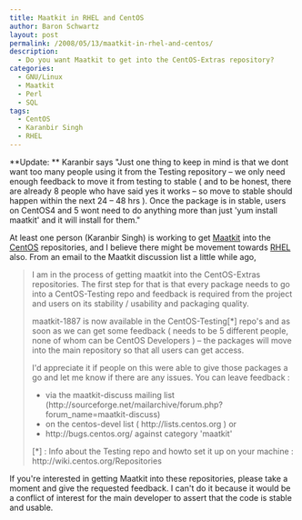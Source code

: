```yaml
---
title: Maatkit in RHEL and CentOS
author: Baron Schwartz
layout: post
permalink: /2008/05/13/maatkit-in-rhel-and-centos/
description:
  - Do you want Maatkit to get into the CentOS-Extras repository?
categories:
  - GNU/Linux
  - Maatkit
  - Perl
  - SQL
tags:
  - CentOS
  - Karanbir Singh
  - RHEL
---
```

**Update: ** Karanbir says "Just one thing to keep in mind is that we dont want too many people using it from the Testing repository &#8211; we only need enough feedback to move it from testing to stable ( and to be honest, there are already 8 people who have said yes it works &#8211; so move to stable should happen within the next 24 &#8211; 48 hrs ). Once the package is in stable, users on CentOS4 and 5 wont need to do anything more than just 'yum install maatkit' and it will install for them."

At least one person (Karanbir Singh) is working to get [Maatkit][1] into the [CentOS][2] repositories, and I believe there might be movement towards [RHEL][3] also. From an email to the Maatkit discussion list a little while ago,

<blockquote cite="http://sourceforge.net/mailarchive/message.php?msg_name=4821C7FC.5070801%40karan.org">
  <p>
    I am in the process of getting maatkit into the CentOS-Extras repositories. The first step for that is that every package needs to go into a CentOS-Testing repo and feedback is required from the project and users on its stability / usability and packaging quality.
  </p>
  
  <p>
    maatkit-1887 is now available in the CentOS-Testing[*] repo's and as soon as we can get some feedback ( needs to be 5 different people, none of whom can be CentOS Developers ) &#8211; the packages will move into the main repository so that all users can get access.
  </p>
  
  <p>
    I'd appreciate it if people on this were able to give those packages a go and let me know if there are any issues. You can leave feedback :
  </p>
  
  <ul>
    <li>
      via the maatkit-discuss mailing list (http://sourceforge.net/mailarchive/forum.php?forum_name=maatkit-discuss)
    </li>
    <li>
      on the centos-devel list ( http://lists.centos.org ) or
    </li>
    <li>
      http://bugs.centos.org/ against category 'maatkit'
    </li>
  </ul>
  
  <p>
    [*] : Info about the Testing repo and howto set it up on your machine : http://wiki.centos.org/Repositories
  </p>
</blockquote>

If you're interested in getting Maatkit into these repositories, please take a moment and give the requested feedback. I can't do it because it would be a conflict of interest for the main developer to assert that the code is stable and usable.

 [1]: http://www.maatkit.org/
 [2]: http://www.centos.org/
 [3]: http://www.redhat.com/rhel/
